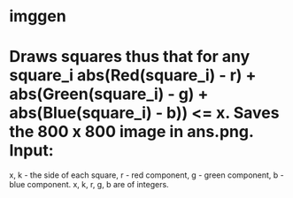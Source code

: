 imggen
======
Draws squares thus that for any square_i abs(Red(square_i) - r) + abs(Green(square_i) - g) + abs(Blue(square_i) - b)) <= x.
Saves the 800 x 800 image in ans.png.
Input: 
=====
x, k - the side of each square, r - red component, g - green component, b - blue component. x, k, r, g, b are of integers.

